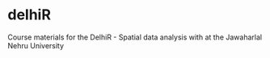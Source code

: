 # delhiR
Course materials for the DelhiR - Spatial data analysis with at the Jawaharlal Nehru University
